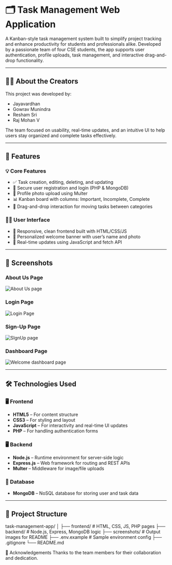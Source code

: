 # 🗂️ Task Management Web Application

A Kanban-style task management system built to simplify project tracking and enhance productivity for students and professionals alike. Developed by a passionate team of four CSE students, the app supports user authentication, profile uploads, task management, and interactive drag-and-drop functionality.

---

## 👨‍💻 About the Creators

This project was developed by:
- Jayavardhan
- Gowrav Munindra
- Resham Sri
- Raj Mohan V

The team focused on usability, real-time updates, and an intuitive UI to help users stay organized and complete tasks effectively.

---

## 🚀 Features

### 💡 Core Features
- ✅ Task creation, editing, deleting, and updating
- 🔐 Secure user registration and login (PHP & MongoDB)
- 📸 Profile photo upload using Multer
- 📊 Kanban board with columns: Important, Incomplete, Complete
- 🔁 Drag-and-drop interaction for moving tasks between categories

### 🧑‍🎨 User Interface
- 📱 Responsive, clean frontend built with HTML/CSS/JS
- 👤 Personalized welcome banner with user’s name and photo
- 🧾 Real-time updates using JavaScript and fetch API

---

## 📸 Screenshots

### About Us Page  
![About Us page](https://github.com/user-attachments/assets/f216179a-e43f-48ff-9d99-13fd17fa6a82)


### Login Page  
![Login Page](https://github.com/user-attachments/assets/7b60e955-bb24-4bd4-83e1-cde4998ee9fa)


### Sign-Up Page  
![SIgnUp page](https://github.com/user-attachments/assets/2b1cd066-cec3-478f-9151-5caf4a274ac2)


### Dashboard Page  
![Welcome dashboard page](https://github.com/user-attachments/assets/b71b452b-ffa9-45cd-b771-d7506cb2cb8f)


---

## 🛠️ Technologies Used

### 🖥️ Frontend
- **HTML5** – For content structure
- **CSS3** – For styling and layout
- **JavaScript** – For interactivity and real-time UI updates
- **PHP** – For handling authentication forms

### 🖥️ Backend
- **Node.js** – Runtime environment for server-side logic
- **Express.js** – Web framework for routing and REST APIs
- **Multer** – Middleware for image/file uploads

### 💽 Database
- **MongoDB** – NoSQL database for storing user and task data

---

## 📂 Project Structure

task-management-app/
│
├── frontend/ # HTML, CSS, JS, PHP pages
├── backend/ # Node.js, Express, MongoDB logic
├── screenshots/ # Output images for README
├── .env.example # Sample environment config
├── .gitignore
└── README.md



🙌 Acknowledgements
Thanks to the team members for their collaboration and dedication.

